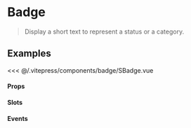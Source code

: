 # Badge

> Display a short text to represent a status or a category.

## Examples

<SContainer>
  <SBadge/>
</SContainer>

<<< @/.vitepress/components/badge/SBadge.vue

#### Props

#### Slots

#### Events

